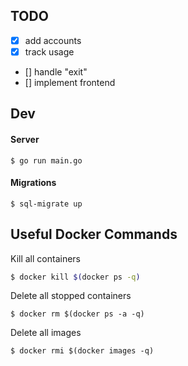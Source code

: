 ## TODO

- [x] add accounts
- [x] track usage
- [] handle "exit"
- [] implement frontend

## Dev

#### Server

```
$ go run main.go
```

#### Migrations

```
$ sql-migrate up
```


## Useful Docker Commands

Kill all containers

```bash
$ docker kill $(docker ps -q)
```

Delete all stopped containers

```
$ docker rm $(docker ps -a -q)
```

Delete all images

```
$ docker rmi $(docker images -q)
